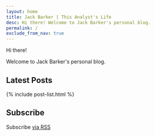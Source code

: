 ```yaml
---
layout: home
title: Jack Barker | This Analyst's Life
desc: Hi there! Welcome to Jack Barker's personal blog.
permalink: /
exclude_from_nav: true
---
```


Hi there!

Welcome to Jack Barker's personal blog.

<div class="blog-roll">
    <h2>Latest Posts</h2>
    {% include post-list.html %}
</div>


<h2>Subscribe</h2>
<p class="rss-subscribe">Subscribe <a href="{{ "/feed.xml" | prepend: site.baseurl }}">via RSS</a></p>
